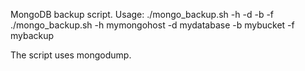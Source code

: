 MongoDB backup script.
Usage: ./mongo_backup.sh -h <mongodb host> -d <database to backup> -b <bucket name with out S3 prefix> -f <destination directory name>
./mongo_backup.sh -h mymongohost -d mydatabase -b mybucket -f mybackup

The script uses mongodump.
